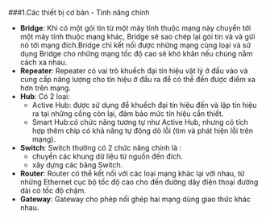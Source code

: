 ###1.Các thiết bị cơ bản - Tính năng chính  
- **Bridge**: Khi có một gói tin từ một máy tính thuộc mạng này chuyển tới một máy tính thuộc mạng khác, Bridge sẽ sao chép lại gói tin và và gửi nó tới mạng đích.Bridge chỉ kết nối được những mạng cùng loại và sử dụng Bridge cho những mạng tốc độ cao sẽ khó khăn nếu chúng nằm cách xa nhau.  
- **Repeater**: Repeater có vai trò khuếch đại tín hiệu vật lý ở đầu vào và cung cấp năng lượng cho tín hiệu ở đầu ra để có thể đến được điểm xa hơn trên mạng.  
- **Hub**: Có 2 loại:  
    - Active Hub: được sử dụng để khuếch đại tín hiệu đến và lặp tín hiệu ra tại những cổng còn lại, đảm bảo mức tín hiệu cần thiết.   
    - Smart Hub:có chức năng tương tự như Active Hub, nhưng có tích hợp thêm chip có khả năng tự động dò lỗi (tìm và phát hiện lỗi trên mạng).  
- **Switch**: Switch thường có 2 chức năng chính là :
    - chuyển các khung dữ liệu từ nguồn đến đích.  
    - xây dựng các bảng Switch.  
- **Router**: Router có thể kết nối với các loại mạng khác lại với nhau, từ những Ethernet cục bộ tốc độ cao cho đến đường dây điện thoại đường dài có tốc độ chậm.    
- **Gateway**: Gateway cho phép nối ghép hai mạng dùng giao thức khác nhau.  
